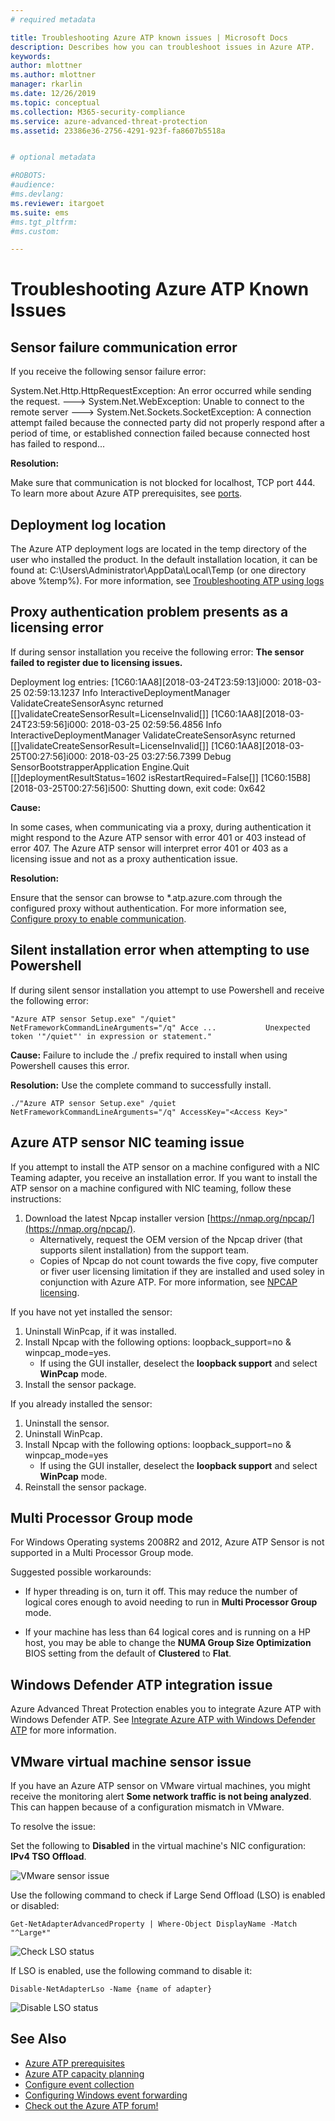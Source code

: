 ```yaml
---
# required metadata

title: Troubleshooting Azure ATP known issues | Microsoft Docs
description: Describes how you can troubleshoot issues in Azure ATP.
keywords:
author: mlottner
ms.author: mlottner
manager: rkarlin
ms.date: 12/26/2019
ms.topic: conceptual
ms.collection: M365-security-compliance
ms.service: azure-advanced-threat-protection
ms.assetid: 23386e36-2756-4291-923f-fa8607b5518a


# optional metadata

#ROBOTS:
#audience:
#ms.devlang:
ms.reviewer: itargoet
ms.suite: ems
#ms.tgt_pltfrm:
#ms.custom:

---
```



# Troubleshooting Azure ATP Known Issues 


## Sensor failure communication error

If you receive the following sensor failure error: 

System.Net.Http.HttpRequestException:
An error occurred while sending the request. ---> System.Net.WebException:
Unable to connect to the remote server --->
System.Net.Sockets.SocketException: A connection attempt failed because the
connected party did not properly respond after a period of time, or established
connection failed because connected host has failed to respond...

**Resolution:**

Make sure that communication is not blocked for localhost, TCP port 444. To learn more about Azure ATP prerequisites, see [ports](atp-prerequisites.md#ports).

## Deployment log location
 
The Azure ATP deployment logs are located in the temp directory of the user who installed the product. In the default installation location, it can be found at: C:\Users\Administrator\AppData\Local\Temp (or one directory above %temp%). For more information, see [Troubleshooting ATP using logs](troubleshooting-atp-using-logs.md)

## Proxy authentication problem presents as a licensing error

If during sensor installation you receive the following error:  **The sensor failed to register due to licensing issues.**

Deployment log entries: 
[1C60:1AA8][2018-03-24T23:59:13]i000: 2018-03-25 02:59:13.1237 Info  InteractiveDeploymentManager ValidateCreateSensorAsync returned [\[]validateCreateSensorResult=LicenseInvalid[\]]
[1C60:1AA8][2018-03-24T23:59:56]i000: 2018-03-25 02:59:56.4856 Info  InteractiveDeploymentManager ValidateCreateSensorAsync returned [\[]validateCreateSensorResult=LicenseInvalid[\]]
[1C60:1AA8][2018-03-25T00:27:56]i000: 2018-03-25 03:27:56.7399 Debug SensorBootstrapperApplication Engine.Quit [\[]deploymentResultStatus=1602 isRestartRequired=False[\]]
[1C60:15B8][2018-03-25T00:27:56]i500: Shutting down, exit code: 0x642


**Cause:**

In some cases, when communicating via a proxy, during authentication it might respond to the Azure ATP sensor with error 401 or 403 instead of error 407. The Azure ATP sensor will interpret error 401 or 403 as a licensing issue and not as a proxy authentication issue. 

**Resolution:**

Ensure that the sensor can browse to *.atp.azure.com through the configured proxy without authentication. For more information see, [Configure proxy to enable communication](configure-proxy.md).

## Silent installation error when attempting to use Powershell  

If during silent sensor installation you attempt to use Powershell and receive the following error: 


    "Azure ATP sensor Setup.exe" "/quiet" NetFrameworkCommandLineArguments="/q" Acce ...           Unexpected token '"/quiet"' in expression or statement."

**Cause:**
Failure to include the ./ prefix required to install when using Powershell causes this error. 

**Resolution:**
Use the complete command to successfully install. 

    ./"Azure ATP sensor Setup.exe" /quiet NetFrameworkCommandLineArguments="/q" AccessKey="<Access Key>"

## Azure ATP sensor NIC teaming issue <a name="nic-teaming"></a>

If you attempt to install the ATP sensor on a machine configured with a NIC Teaming adapter, you receive an installation error. If you want to install the ATP sensor on a machine configured with NIC teaming, follow these instructions:

1.	Download the latest Npcap installer version [https://nmap.org/npcap/](https://nmap.org/npcap/).
    - Alternatively, request the OEM version of the Npcap driver (that supports silent installation) from the support team.
    - Copies of Npcap do not count towards the five copy, five computer or fiver user licensing limitation if they are installed and used soley in conjunction with Azure ATP. For more information, see [NPCAP licensing](https://github.com/nmap/npcap/blob/master/LICENSE). 

If you have not yet installed the sensor:

1.	Uninstall WinPcap, if it was installed.
1.	Install Npcap with the following options: loopback_support=no & winpcap_mode=yes.
    - If using the GUI installer, deselect the **loopback support** and select **WinPcap** mode.
1.	Install the sensor package.

If you already installed the sensor:

1.	Uninstall the sensor.
1.	Uninstall WinPcap.
1.	Install Npcap with the following options: loopback_support=no & winpcap_mode=yes
    - If using the GUI installer, deselect the **loopback support** and select **WinPcap** mode.
1.	Reinstall the sensor package.

## Multi Processor Group mode 
For Windows Operating systems 2008R2 and 2012, Azure ATP Sensor is not supported in a Multi Processor Group mode.

Suggested possible workarounds:
- If hyper threading is on, turn it off. This may reduce the number of logical cores enough to avoid needing to run in **Multi Processor Group** mode. 

- If your machine has less than 64 logical cores and is running on a HP host, you may be able to change the **NUMA Group Size Optimization** BIOS setting from the default of **Clustered** to **Flat**. 

## Windows Defender ATP integration issue

Azure Advanced Threat Protection enables you to integrate Azure ATP with Windows Defender ATP. See [Integrate Azure ATP with Windows Defender ATP](integrate-wd-atp.md) for more information. 

## VMware virtual machine sensor issue

If you have an Azure ATP sensor on VMware virtual machines, you might receive the monitoring alert **Some network traffic is not being analyzed**. This can happen  because of a configuration mismatch in VMware.

To resolve the issue:

Set the following to **Disabled** in the virtual machine's NIC configuration: **IPv4 TSO Offload**.

 ![VMware sensor issue](./media/vm-sensor-issue.png)

Use the following command to check if Large Send Offload (LSO) is enabled or disabled:

`Get-NetAdapterAdvancedProperty | Where-Object DisplayName -Match "^Large*"`

![Check LSO status](./media/missing-network-traffic-health-alert.png)

If LSO is enabled, use the following command to disable it:

`Disable-NetAdapterLso -Name {name of adapter}` 

![Disable LSO status](./media/disable-lso-vmware.png)


## See Also
- [Azure ATP prerequisites](atp-prerequisites.md)
- [Azure ATP capacity planning](atp-capacity-planning.md)
- [Configure event collection](configure-event-collection.md)
- [Configuring Windows event forwarding](configure-event-forwarding.md)
- [Check out the Azure ATP forum!](https://aka.ms/azureatpcommunity)
